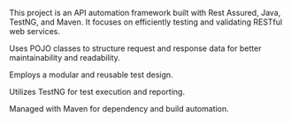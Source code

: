 This project is an API automation framework built with Rest Assured, Java, TestNG, and Maven. It focuses on efficiently testing and validating RESTful web services.

Uses POJO classes to structure request and response data for better maintainability and readability.

Employs a modular and reusable test design.

Utilizes TestNG for test execution and reporting.

Managed with Maven for dependency and build automation.
